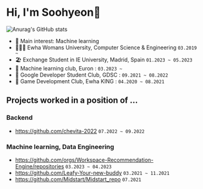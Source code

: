 # Hi, I'm Soohyeon👋
![Anurag's GitHub stats](https://github-readme-stats.vercel.app/api?username=SoohyeonB&show_icons=true&theme=vision-friendly-dark)

- 🌱 Main interest:  Machine learning
- 🧑🏻‍💻 Ewha Womans University, Computer Science & Engineering `03.2019 ~`
- 🏖  Exchange Student in IE University, Madrid, Spain `01.2023 ~ 05.2023`
- 🦥 Machine learning club, Euron : `03.2023 ~ `
- 🦥 Google Developer Student Club, GDSC : `09.2021 ~ 08.2022`
- 👾 Game Development Club, Ewha KING :  `04.2020 ~ 08.2021`

## Projects worked in a position of ...
### Backend
- https://github.com/chevita-2022 `07.2022 ~ 09.2022`

### Machine learning, Data Engineering
- https://github.com/orgs/Workspace-Recommendation-Engine/repositories `03.2023 ~ 04.2023`
- https://github.com/Leafy-Your-new-buddy `03.2021 ~ 11.2021`
- https://github.com/Midstart/Midstart_repo `07.2021`




<!--[![Solved.ac Profile](http://mazassumnida.wtf/api/v2/generate_badge?boj=colinee2cm)](https://solved.ac/colinee2cm/)





<!--
**SoohyeonB/SoohyeonB** is a ✨ _special_ ✨ repository because its `README.md` (this file) appears on your GitHub profile.

Here are some ideas to get you started:

- 🔭 I’m currently working on ...
- 🌱 I’m currently learning ...
- 👯 I’m looking to collaborate on ...
- 🤔 I’m looking for help with ...
- 💬 Ask me about ...
- 📫 How to reach me: ...
- 😄 Pronouns: ...
- ⚡ Fun fact: ...
-->
